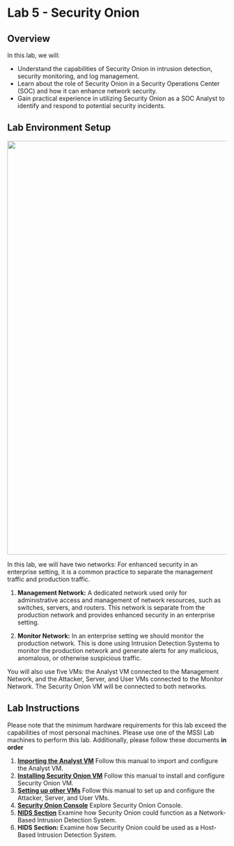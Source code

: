 # Lab 5 - Security Onion 

## Overview
In this lab, we will: 
- Understand the capabilities of Security Onion in intrusion detection, security monitoring, and log management.
- Learn about the role of Security Onion in a Security Operations Center (SOC) and how it can enhance network security.
- Gain practical experience in utilizing Security Onion as a SOC Analyst to identify and respond to potential security incidents.



## Lab Environment Setup

<img src="https://github.com/xyliatgithub/EN650654-2023/blob/main/LabFive/Lab%205%20-%20Network%20Setup%20.png" width="950">


In this lab, we will have two networks: 
For enhanced security in an enterprise setting, it is a common practice to separate the management traffic and production traffic.

1. **Management Network:** A dedicated network used only for administrative access and management of network resources, such as switches, servers, and routers. This network is separate from the production network and provides enhanced security in an enterprise setting.

2. **Monitor Network:** In an enterprise setting we should monitor the production network. This is done using Intrusion Detection Systems to monitor the production network and generate alerts for any malicious, anomalous, or otherwise suspicious traffic. 

You will also use five VMs: the Analyst VM connected to the Management Network, and the Attacker, Server, and User VMs connected to the Monitor Network. The Security Onion VM will be connected to both networks.

## Lab Instructions 
Please note that the minimum hardware requirements for this lab exceed the capabilities of most personal machines. Please use one of the MSSI Lab machines to perform this lab. Additionally, please follow these documents **in order**

1. **[Importing the Analyst VM](https://github.com/xyliatgithub/EN650654-2023/blob/main/LabFive/Importing%20the%20Analyst%20VM.pdf)** Follow this manual to import and configure the Analyst VM.
2. **[Installing Security Onion VM](https://github.com/xyliatgithub/EN650654-2023/blob/main/LabFive/Installing%20Security%20Onion%20VM.pdf)** Follow this manual to install and configure Security Onion VM.
3. **[Setting up other VMs](https://github.com/xyliatgithub/EN650654-2023/blob/main/LabFive/Setting%20up%20other%20VMs.pdf)** Follow this manual to set up and configure the Attacker, Server, and User VMs.
4. **[Security Onion Console](https://github.com/xyliatgithub/EN650654-2023/blob/main/LabFive/Security%20Onion%20Console.pdf)** Explore Security Onion Console.
6. **[NIDS Section](https://github.com/xyliatgithub/EN650654-2023/blob/main/LabFive/NIDS%20Section.pdf)** Examine how Security Onion could function as a Network-Based Intrusion Detection System. 
7. **HIDS Section:** Examine how Security Onion could be used as a Host-Based Intrusion Detection System.
